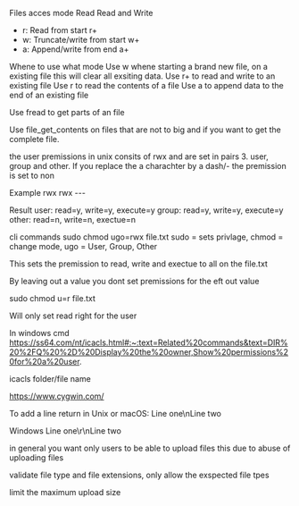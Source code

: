 Files acces mode
Read                                Read and Write
- r: Read from start                r+
- w: Truncate/write from start      w+
- a: Append/write from end          a+

Whene to use what mode
Use w whene starting a brand new file, on a existing file this will clear all exsiting data.
Use r+ to read and write to an existing file
Use r to read the contents of a file
Use a to append data to the end of an existing file


Use fread to get parts of an file

Use file_get_contents on files that are not to big and if you want to get the complete file.

the user premissions in unix consits of rwx and are set in pairs 3. user, group and other. If you replace the a charachter by a dash/- the premission is set to non

Example
rwx rwx ---
 
Result
user:   read=y, write=y, execute=y
group:  read=y, write=y, execute=y
other:  read=n, write=n, exectue=n

cli commands
sudo chmod ugo=rwx file.txt
sudo    =   sets privlage,
chmod   =   change mode,
ugo     =   User, Group, Other

This sets the premission to read, write and exectue to all on the file.txt

By leaving out a value you dont set premissions for the eft out value

sudo chmod u=r file.txt

Will only set read right for the user

In windows cmd
https://ss64.com/nt/icacls.html#:~:text=Related%20commands&text=DIR%20%2FQ%20%2D%20Display%20the%20owner,Show%20permissions%20for%20a%20user.

icacls folder/file name

https://www.cygwin.com/


To add a line return in Unix or macOS:
Line one\nLine two

Windows
Line one\r\nLine two


in general you want only users to be able to upload files this due to abuse of uploading files

validate file type and file extensions, only allow the exspected file tpes

limit the maximum upload size